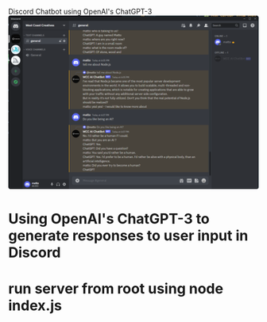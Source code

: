 Discord Chatbot using OpenAI's ChatGPT-3
<img src='/Discord1.png' />

# Using OpenAI's ChatGPT-3 to generate responses to user input in Discord
# run server from root using node index.js